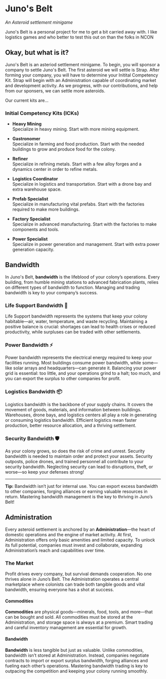 # Juno's Belt
*An Asteroid settlement minigame*

Juno's Belt is a personal project for me to get a bit carried away with. I like logistics games and who better to test this out on than the folks in NCON

## Okay, but what is it?

Juno's Belt is an asteriod settlement minigame. To begin, you will sponsor a company to settle Juno's Belt. The first asteroid we will settle is Strap. After forming your company, you will have to determine your Initital Competency Kit. Strap will begin with an Administration capable of coordinating market and development activity. As we progress, with our contributions, and help from our sponsers, we can settle more asteroids.

Our current kits are...
### Initial Competency Kits (ICKs)

- **Heavy Mining**  
    Specialize in heavy mining.
    Start with more mining equipment.

- **Gastronomer**  
    Specialize in farming and food production.
    Start with the needed buildings to grow and produce food for the colony.

- **Refiner**  
    Specialize in refining metals.
    Start with a few alloy forges and a dynamics center in order to refine metals.

- **Logistics Coordinator**  
    Specialize in logistics and transportation.
    Start with a drone bay and extra warehouse space.

- **Prefab Specialist**  
    Specialize in manufacturing vital prefabs.
    Start with the factories required to make more buildings.

- **Factory Specialist**  
    Specialize in advanced manufacturing.
    Start with the factories to make components and tools.

- **Power Specialist**  
    Specialize in power generation and management.
    Start with extra power generation capacity.




## Bandwidth

In Juno's Belt, **bandwidth** is the lifeblood of your colony’s operations. Every building, from humble mining stations to advanced fabrication plants, relies on different types of bandwidth to function. Managing and trading bandwidth is key to your company’s success.

### Life Support Bandwidth 🌱
Life Support bandwidth represents the systems that keep your colony habitable—air, water, temperature, and waste recycling.  Maintaining a positive balance is crucial: shortages can lead to health crises or reduced productivity, while surpluses can be traded with other settlements.

### Power Bandwidth ⚡
Power bandwidth represents the electrical energy required to keep your facilities running. Most buildings consume power bandwidth, while some—like solar arrays and headquarters—can generate it. Balancing your power grid is essential: too little, and your operations grind to a halt; too much, and you can export the surplus to other companies for profit.

### Logistics Bandwidth 📦
Logistics bandwidth is the backbone of your supply chains. It covers the movement of goods, materials, and information between buildings. Warehouses, drone bays, and logistics centers all play a role in generating or consuming logistics bandwidth. Efficient logistics mean faster production, better resource allocation, and a thriving settlement.

### Security Bandwidth 🛡️
As your colony grows, so does the risk of crime and unrest. Security bandwidth is needed to maintain order and protect your assets. Security outposts, police drones, and trained personnel all contribute to your security bandwidth. Neglecting security can lead to disruptions, theft, or worse—so keep your defenses strong!

---

**Tip:** Bandwidth isn’t just for internal use. You can export excess bandwidth to other companies, forging alliances or earning valuable resources in return. Mastering bandwidth management is the key to thriving in Juno’s Belt!


## Administration

Every asteroid settlement is anchored by an **Administration**—the heart of domestic operations and the engine of market activity. At first, Administration offers only basic amenities and limited capacity. To unlock its full potential, companies must invest and collaborate, expanding Administration’s reach and capabilities over time.

### The Market

Profit drives every company, but survival demands cooperation. No one thrives alone in Juno’s Belt. The Administration operates a central marketplace where colonists can trade both tangible goods and vital bandwidth, ensuring everyone has a shot at success.

#### Commodities

**Commodities** are physical goods—minerals, food, tools, and more—that can be bought and sold. All commodities must be stored at the Administration, and storage space is always at a premium. Smart trading and careful inventory management are essential for growth.

#### Bandwidth

**Bandwidth** is less tangible but just as valuable. Unlike commodities, bandwidth isn’t stored at Administration. Instead, companies negotiate contracts to import or export surplus bandwidth, forging alliances and fueling each other’s operations. Mastering bandwidth trading is key to outpacing the competition and keeping your colony running smoothly.




